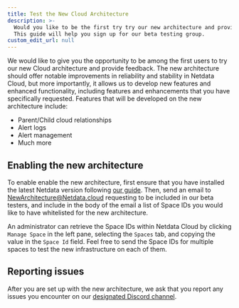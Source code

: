 ```yaml
---
title: Test the New Cloud Architecture
description: >-
  Would you like to be the first try try our new architecture and provide feedback? 
  This guide will help you sign up for our beta testing group.
custom_edit_url: null
---
```


We would like to give you the opportunity to be among the first users to try our new Cloud architecture and provide feedback. 
The new architecture should offer notable improvements in reliability and stability in Netdata Cloud, 
but more importantly, it allows us to develop new features and enhanced functionality, including features and enhancements
that you have specifically requested. Features that will be developed on the new architecture include:

- Parent/Child cloud relationships
- Alert logs
- Alert management
- Much more

## Enabling the new architecture

To enable enable the new architecture, first ensure that you have installed the latest Netdata version following 
[our guide](https://learn.netdata.cloud/docs/get-started/). Then, send an email to [NewArchitecture@Netdata.cloud](NewArchitecture@netdata.cloud)
requesting to be included in our beta testers, and include in the body of the email a list of Space IDs you would like to have whitelisted for
the new architecture.

An administrator can retrieve the Space IDs within Netdata Cloud by clicking `Manage Space` in the left pane, selecting the
`Spaces` tab, and copying the value in the `Space Id` field. Feel free to send the Space IDs for multiple spaces to test 
the new infrastructure on each of them.

## Reporting issues

After you are set up with the new architecture, we ask that you report any issues you encounter on our 
[designated Discord channel](https://discord.com/channels/847502280503590932/847812128428916746).

